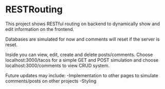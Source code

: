 # RESTRouting

This project shows RESTful routing on backend to dynamically show and edit information on the frontend. 

Databases are simulated for now and comments will reset if the server is reset. 

Inside you can view, edit, create and delete posts/comments. Choose localhost:3000/tacos for a simple GET and POST simulation and choose localhost:3000/comments to view CRUD system.

Future updates may include:
-Implementation to other pages to simulate comments/posts on other projects
-Styling 

